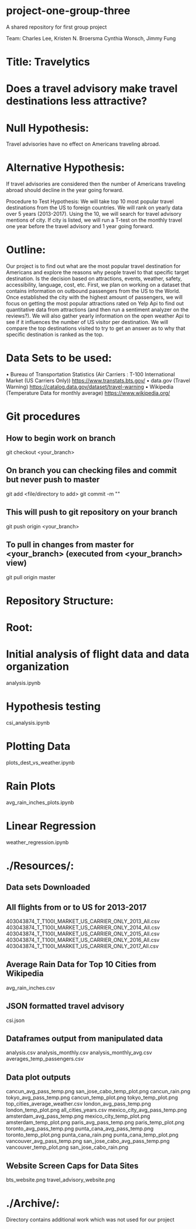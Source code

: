 # project-one-group-three
A shared repository for first group project

Team: Charles Lee, Kristen N. Broersma 
Cynthia Wonsch, Jimmy Fung 

# Title: Travelytics

# Does a travel advisory make travel destinations less attractive? 

# Null Hypothesis:
Travel advisories have no effect on Americans traveling abroad.

# Alternative Hypothesis:
If travel advisories are considered then the number of Americans traveling abroad should decline in the year going forward.

Procedure to Test Hypothesis:
We will take top 10 most popular travel destinations from the US to foreign countries.  We will rank on yearly data over 5 years (2013-2017).
Using the 10, we will search for travel advisory mentions of city.  If city is listed, we will run a T-test on the monthly travel one year before the travel advisory
and 1 year going forward.

# Outline: 

Our project is to find out what are the most popular travel destination for Americans and explore the reasons why people travel to that specific target destination. 
Is the decision based on attractions, events, weather, safety, accessibility, language, cost, etc. First, we plan on working on a dataset that contains information 
on outbound passengers from the US to the World. Once established the city with the highest amount of passengers, we will focus on getting the most popular 
attractions rated on Yelp Api to find out quantitative data from attractions (and then run a sentiment analyzer on the reviews?). We will also gather yearly 
information on the open weather Api  to see if it influences the number of US visitor per destination.  We will compare the top destinations visited to try 
to get an answer as to why that specific destination is ranked as the top.

# Data Sets to be used: 
• Bureau of Transportation Statistics (Air Carriers : T-100 International Market (US Carriers Only)) https://www.transtats.bts.gov/
• data.gov (Travel Warning) https://catalog.data.gov/dataset/travel-warning
• Wikipedia (Temperature Data for monthly average) https://www.wikipedia.org/

# Git procedures

## How to begin work on branch
git checkout <your_branch>
## On branch you can checking files and commit but never push to master
git add <file/directory to add>
git commit -m "<comment for commit>"
## This will push to git repository on your branch
git push origin <your_branch>
## To pull in changes from master for <your_branch> (executed from <your_branch> view)
git pull origin master

# Repository Structure:
# Root:
# Initial analysis of flight data and data organization
analysis.ipynb
# Hypothesis testing
csi_analysis.ipynb
# Plotting Data
plots_dest_vs_weather.ipynb
# Rain Plots
avg_rain_inches_plots.ipynb
# Linear Regression
weather_regression.ipynb

# ./Resources/:
## Data sets Downloaded
## All flights from or to US for 2013-2017
403043874_T_T100I_MARKET_US_CARRIER_ONLY_2013_All.csv
403043874_T_T100I_MARKET_US_CARRIER_ONLY_2014_All.csv
403043874_T_T100I_MARKET_US_CARRIER_ONLY_2015_All.csv
403043874_T_T100I_MARKET_US_CARRIER_ONLY_2016_All.csv
403043874_T_T100I_MARKET_US_CARRIER_ONLY_2017_All.csv
## Average Rain Data for Top 10 Cities from Wikipedia
avg_rain_inches.csv
## JSON formatted travel advisory
csi.json

## Dataframes output from manipulated data
analysis.csv
analysis_monthly.csv
analysis_monthly_avg.csv
averages_temp_passengers.csv

## Data plot outputs
cancun_avg_pass_temp.png
san_jose_cabo_temp_plot.png
cancun_rain.png
tokyo_avg_pass_temp.png
cancun_temp_plot.png
tokyo_temp_plot.png
top_cities_average_weather.csv
london_avg_pass_temp.png
london_temp_plot.png
all_cities_years.csv
mexico_city_avg_pass_temp.png
amsterdam_avg_pass_temp.png
mexico_city_temp_plot.png
amsterdam_temp_plot.png
paris_avg_pass_temp.png
paris_temp_plot.png
toronto_avg_pass_temp.png
punta_cana_avg_pass_temp.png
toronto_temp_plot.png
punta_cana_rain.png
punta_cana_temp_plot.png
vancouver_avg_pass_temp.png
san_jose_cabo_avg_pass_temp.png
vancouver_temp_plot.png
san_jose_cabo_rain.png

## Website Screen Caps for Data Sites
bts_website.png
travel_advisory_website.png

# ./Archive/:
Directory contains additional work which was not used for our project
